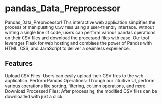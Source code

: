 # pandas_Data_Preprocessor

Pandas_Data_Preprocessor! This interactive web application simplifies the process of manipulating CSV files using a user-friendly interface. Without writing a single line of code, users can perform various pandas operations on their CSV files and download the processed files with ease. Our tool leverages Flask for web hosting and combines the power of Pandas with HTML, CSS, and JavaScript to deliver a seamless experience.

## Features
Upload CSV Files: Users can easily upload their CSV files to the web application.
Perform Pandas Operations: Through our intuitive UI, perform various operations like sorting, filtering, column operations, and more.
Download Processed Files: After processing, the modified CSV files can be downloaded with just a click.
